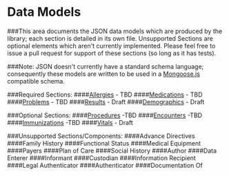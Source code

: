 # Data Models
###This area documents the JSON data models which are produced by the library; each section is detailed in its own file.  Unsupported Sections are optional elements which aren't currently implemented.  Please feel free to issue a pull request for support of these sections (so long as it has tests).

###Note:  JSON doesn't currently have a standard schema language; consequently these models are written to be used in a [Mongoose.js]("http://www.mongoosejs.com") compatible schema.

###Required Sections:
####[Allergies](sections/allergies.md) - TBD
####[Medications](sections/medications.md) - TBD
####[Problems](sections/problems.md) - TBD
####[Results](sections/results.md) - Draft
####[Demographics](sections/demographics.md) - Draft

###Optional Sections:
####[Procedures](sections/procedures.md) -TBD
####[Encounters](sections/encounters.md) -TBD
####[Immunizations](sections/immunizations.md) -TBD
####[Vitals](sections/vitals.md) - Draft

###Unsupported Sections/Components:
####Advance Directives
####Family History
####Functional Status
####Medical Equipment
####Payers
####Plan of Care
####Social History
####Author
####Data Enterer
####Informant
####Custodian
####Information Recipient
####Legal Authenticator
####Authenticator
####Documentation Of
